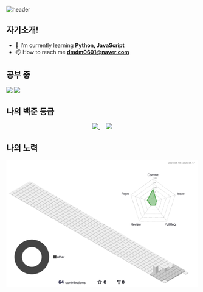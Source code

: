 ![header](https://capsule-render.vercel.app/api?type=Venom&theme=auto&height=300&section=header&text=수민의%20git&fontSize=90&?text=반갑습니다&animation=fadeIn)
## 자기소개!
- 🌱 I’m currently learning **Python, JavaScript**
- 📫 How to reach me **dmdm0601@naver.com**
<p align="left">
</p>

## 공부 중
<img src="https://img.shields.io/badge/python-3776AB?style=flat-square&logo=python&logoColor=white">  <img src="https://img.shields.io/badge/pytorch-EE4C2C?style=flat-square&logo=pytorch&logoColor=white"/>

## 나의 백준 등급
<p align="center">
  <a href="https://solved.ac/jsm4378/">
    <img src="http://mazassumnida.wtf/api/v2/generate_badge?boj=jsm4378"/>
  </a>
  &nbsp;&nbsp;&nbsp; <!-- 이미지 간 간격 조절 -->
  <img src="http://mazandi.herokuapp.com/api?handle=jsm4378&theme=cold"/>
</p>

## 나의 노력
![aa](./profile-3d-contrib/profile-south-season-animate.svg)

